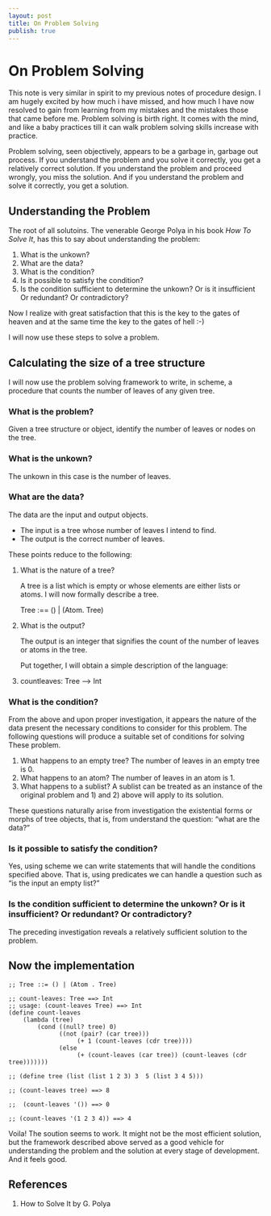 ```yaml
---
layout: post
title: On Problem Solving
publish: true
---
```


# On Problem Solving<a id="orgheadline14"></a>

This note is very similar in spirit to my previous notes of procedure design. I
am hugely excited by how
much i have missed, and how much I have now resolved to gain from learning from
my mistakes and the mistakes those that came before me. Problem solving is
birth right. It comes with the mind, and like a baby practices till it can walk problem solving
skills increase with practice.

Problem solving, seen objectively, appears to be a garbage in, garbage out
process. If you understand the problem and you solve it correctly, you get a
relatively correct solution. If you understand the problem and proceed wrongly,
you miss the solution. And if you understand the problem and solve it
correctly, you get a solution.

## Understanding the Problem<a id="orgheadline1"></a>

The root of all solutoins. The venerable George Polya in his book *How To Solve
It*, has this to say about understanding the problem:

1.  What is the unkown?
2.  What are the data?
3.  What is the condition?
4.  Is it possible to satisfy the condition?
5.  Is the condition sufficient to determine the unkown? Or is it insufficient Or
    redundant? Or contradictory?

Now I realize with great satisfaction that this is the key to the gates of
heaven and at the same time the key to the gates of hell :-)

I will now use these steps to solve a problem.

## Calculating the size of a tree structure<a id="orgheadline11"></a>

I will now use the problem solving framework to write, in scheme, a procedure
that counts the number of leaves of any given tree.

### What is the problem?<a id="orgheadline2"></a>

Given a tree structure or object, identify the number of leaves or nodes on the tree.

### What is the unkown?<a id="orgheadline3"></a>

The unkown in this case is the number of leaves.

### What are the data?<a id="orgheadline7"></a>

The data are the input and output objects.

-   The input is a tree whose number of leaves I intend to find.
-   The output is the correct number of leaves.

These points reduce to the following:

1.  What is the nature of a tree?

    A tree is a list which is empty or whose elements are either lists or atoms. I
    will now formally describe a tree.

    Tree :== () | (Atom. Tree)

2.  What is the output?

    The output is an integer that signifies the count of the number of leaves or
    atoms in the tree.

    Put together, I will obtain a simple description of the language:

3.  countleaves: Tree &#x2013;> Int

### What is the condition?<a id="orgheadline8"></a>

From the above and upon proper investigation, it appears the nature of the data
present the necessary conditions to consider for this problem. The following
questions will produce a suitable set of conditions for solving These problem.

1.  What happens to an empty tree? The number of leaves in an empty tree is 0.
2.  What happens to an atom? The number of leaves in an atom is 1.
3.  What happens to a sublist? A sublist can be treated as an instance of the
    original problem and 1) and 2) above will apply to its solution.

These questions naturally arise from investigation the existential forms or
morphs of tree objects, that is, from understand the question: &ldquo;what are the data?&rdquo;

### Is it possible to satisfy the condition?<a id="orgheadline9"></a>

Yes, using scheme we can write statements that will handle the conditions
specified above. That is, using predicates we can handle a question such as &ldquo;is
the input an empty list?&rdquo;

### Is the condition sufficient to determine the unkown? Or is it insufficient? Or redundant? Or contradictory?<a id="orgheadline10"></a>

The preceding investigation reveals a relatively sufficient solution to the
problem.

## Now the implementation<a id="orgheadline12"></a>

    ;; Tree ::= () | (Atom . Tree)

    ;; count-leaves: Tree ==> Int
    ;; usage: (count-leaves Tree) ==> Int
    (define count-leaves
        (lambda (tree)
            (cond ((null? tree) 0)
                  ((not (pair? (car tree)))
                       (+ 1 (count-leaves (cdr tree))))
                  (else
                       (+ (count-leaves (car tree)) (count-leaves (cdr tree)))))))

    ;; (define tree (list (list 1 2 3) 3  5 (list 3 4 5)))

    ;; (count-leaves tree) ==> 8

    ;;  (count-leaves '()) ==> 0

    ;; (count-leaves '(1 2 3 4)) ==> 4

Voila! The soution seems to work. It might not be the most efficient solution,
but the framework described above served as a good vehicle for understanding
the problem and the solution at every stage of development. And it feels good.

## References<a id="orgheadline13"></a>

1.  How to Solve It by G. Polya
